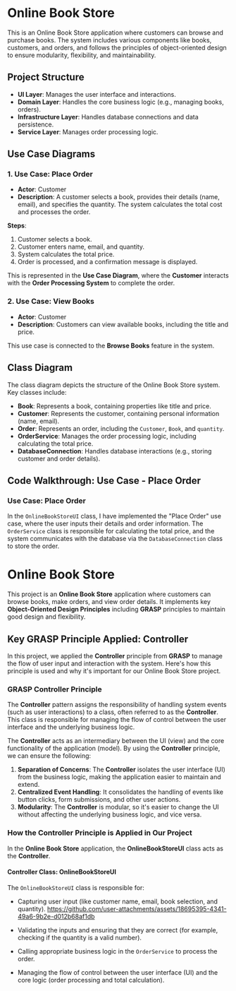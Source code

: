 # Online Book Store

This is an Online Book Store application where customers can browse and purchase books. The system includes various components like books, customers, and orders, and follows the principles of object-oriented design to ensure modularity, flexibility, and maintainability.

## Project Structure

- **UI Layer**: Manages the user interface and interactions.
- **Domain Layer**: Handles the core business logic (e.g., managing books, orders).
- **Infrastructure Layer**: Handles database connections and data persistence.
- **Service Layer**: Manages order processing logic.

## Use Case Diagrams

### 1. **Use Case: Place Order**
   - **Actor**: Customer
   - **Description**: A customer selects a book, provides their details (name, email), and specifies the quantity. The system calculates the total cost and processes the order.

   **Steps**:
   1. Customer selects a book.
   2. Customer enters name, email, and quantity.
   3. System calculates the total price.
   4. Order is processed, and a confirmation message is displayed.

   This is represented in the **Use Case Diagram**, where the **Customer** interacts with the **Order Processing System** to complete the order.

### 2. **Use Case: View Books**
   - **Actor**: Customer
   - **Description**: Customers can view available books, including the title and price.

   This use case is connected to the **Browse Books** feature in the system.

## Class Diagram

The class diagram depicts the structure of the Online Book Store system. Key classes include:

- **Book**: Represents a book, containing properties like title and price.
- **Customer**: Represents the customer, containing personal information (name, email).
- **Order**: Represents an order, including the `Customer`, `Book`, and `quantity`.
- **OrderService**: Manages the order processing logic, including calculating the total price.
- **DatabaseConnection**: Handles database interactions (e.g., storing customer and order details).

## Code Walkthrough: Use Case - Place Order

### **Use Case: Place Order**
In the `OnlineBookStoreUI` class, I have implemented the "Place Order" use case, where the user inputs their details and order information. The `OrderService` class is responsible for calculating the total price, and the system communicates with the database via the `DatabaseConnection` class to store the order.

# Online Book Store

This project is an **Online Book Store** application where customers can browse books, make orders, and view order details. It implements key **Object-Oriented Design Principles** including **GRASP** principles to maintain good design and flexibility.

## Key GRASP Principle Applied: **Controller**

In this project, we applied the **Controller** principle from **GRASP** to manage the flow of user input and interaction with the system. Here's how this principle is used and why it's important for our Online Book Store project.

### **GRASP Controller Principle**

The **Controller** pattern assigns the responsibility of handling system events (such as user interactions) to a class, often referred to as the **Controller**. This class is responsible for managing the flow of control between the user interface and the underlying business logic. 

The **Controller** acts as an intermediary between the UI (view) and the core functionality of the application (model). By using the **Controller** principle, we can ensure the following:

1. **Separation of Concerns**: The **Controller** isolates the user interface (UI) from the business logic, making the application easier to maintain and extend.
2. **Centralized Event Handling**: It consolidates the handling of events like button clicks, form submissions, and other user actions.
3. **Modularity**: The **Controller** is modular, so it's easier to change the UI without affecting the underlying business logic, and vice versa.

### **How the Controller Principle is Applied in Our Project**

In the **Online Book Store** application, the **OnlineBookStoreUI** class acts as the **Controller**.

#### **Controller Class: OnlineBookStoreUI**

The `OnlineBookStoreUI` class is responsible for:
- Capturing user input (like customer name, email, book selection, and quantity).
https://github.com/user-attachments/assets/18695395-4341-49a6-9b2e-d012b68af1db

- Validating the inputs and ensuring that they are correct (for example, checking if the quantity is a valid number).
- Calling appropriate business logic in the `OrderService` to process the order.
- Managing the flow of control between the user interface (UI) and the core logic (order processing and total calculation).



